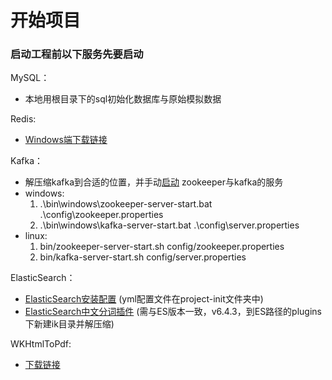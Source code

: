 # 开始项目 

### 启动工程前以下服务先要启动

MySQL：
* 本地用根目录下的sql初始化数据库与原始模拟数据

Redis:
* [Windows端下载链接](https://github.com/MicrosoftArchive/redis/releases)

Kafka：

* 解压缩kafka到合适的位置，并手动[启动](https://www.orchome.com/6) zookeeper与kafka的服务
* windows:
    1. .\bin\windows\zookeeper-server-start.bat .\config\zookeeper.properties
    2. .\bin\windows\kafka-server-start.bat .\config\server.properties
* linux:
    1. bin/zookeeper-server-start.sh config/zookeeper.properties
    2. bin/kafka-server-start.sh config/server.properties
  
ElasticSearch：
  
* [ElasticSearch安装配置](https://www.elastic.co/cn/downloads/past-releases/elasticsearch-6-4-3) (yml配置文件在project-init文件夹中)
* [ElasticSearch中文分词插件](https://github.com/medcl/elasticsearch-analysis-ik/releases) (需与ES版本一致，v6.4.3，到ES路径的plugins下新建ik目录并解压缩)

WKHtmlToPdf:

* [下载链接](https://wkhtmltopdf.org/downloads.html)